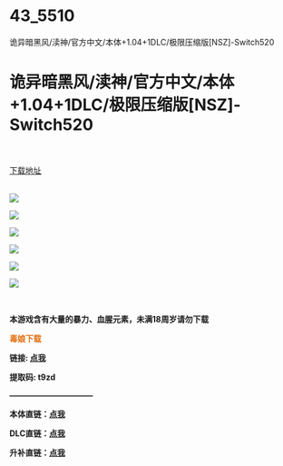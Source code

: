 # 43_5510
诡异暗黑风/渎神/官方中文/本体+1.04+1DLC/极限压缩版[NSZ]-Switch520
# 诡异暗黑风/渎神/官方中文/本体+1.04+1DLC/极限压缩版[NSZ]-Switch520
 <br/></br>
[下载地址](https://www.switch520.cc/article/5510 "下载地址")
<br/></br>

<p></p>
<p><span><strong><img src="https://ae01.alicdn.com/kf/U65ccba6585ca439789a32c8a1b6fe553m.jpg"></strong></span></p>
<p><span></span></p>
<p><img src="https://www.switch520.cc/muke_img/upload_art_editor_20200918-1_590807ea6ba3db5fe41c9a83d6033b7a.jpg"></p>
<p><img src="https://www.switch520.cc/muke_img/upload_art_editor_20200918-1_520f9611d34a5453101ee4f628783a85.jpg"></p>
<p><img src="https://www.switch520.cc/muke_img/upload_art_editor_20200918-1_9d0c52d1f18450e1b1e8cdfe4ea5a5b0.jpg"></p>
<p><img src="https://www.switch520.cc/muke_img/upload_art_editor_20200918-1_605a69c282358c888eed6b3743a66f1e.jpg"></p>
<p><img src="https://www.switch520.cc/muke_img/upload_art_editor_20200918-1_02153ed5adbcca742b494b6848fa256c.jpg"></p>
<p><span></span></p>
<p><span><strong><br></strong></span></p>
<p><strong>本游戏含有大量的暴力、血腥元素，未满18周岁请勿下载</strong></p>
<p><span><strong><span style="color:#e36c09"><strong>毒娘下载</strong></span><span style="color:#e36c09"></span></strong></span></p>
<p><span><strong><span style="font-size: 16px"></span>链接: </strong></span><a href="https://pan.baidu.com/s/1UyA7ZXoAJZM_uuZDuhTjJQ" target="_self" style="text-decoration: underline" rel="noopener noreferrer"><span><strong>点我</strong></span></a></p>
<p><span><strong> 提取码: t9zd<span style="font-size: 16px"></span></strong></span></p>
<p><span><strong>——————————–</strong></span></p>
<p><span><strong>本体直链：<a href="https://ziyuan3.free520.net/xianggan2/Blasphemous%20%5B0100698009C6E000%5D%5Bv0%5D.nsz" target="_self" rel="noopener noreferrer">点我</a></strong></span></p>
<p><span><strong>DLC直链：<a href="https://ziyuan3.free520.net/xianggan2/blasphemous_the_golden_burden_dlc.nsz" target="_self" rel="noopener noreferrer">点我</a></strong></span></p>
<p><span><strong>升补直链：<a href="https://ziyuan3.free520.net/xianggan2/Blasphemous%5BUS%5D%20%5B1.0.4%5D.nsz" target="_self" rel="noopener noreferrer">点我</a><br></strong></span></p>
